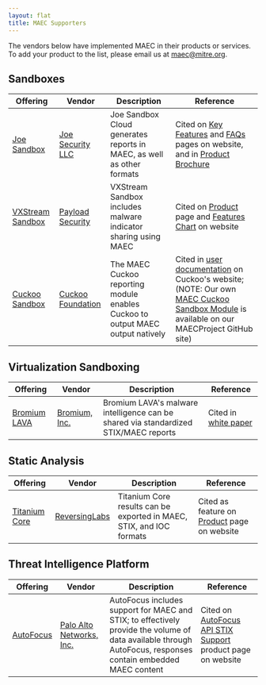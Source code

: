 ```yaml
---
layout: flat
title: MAEC Supporters
---
```


The vendors below have implemented MAEC in their products or services. To add your product to the list, please email us at [maec@mitre.org](mailto:maec@mitre.org).

## Sandboxes

|Offering|Vendor|Description|Reference|
|--------|-----------------|------------|------------|
[Joe Sandbox](https://www.joesecurity.org/joe-sandbox-cloud)|[Joe Security LLC](https://www.joesecurity.org/)|Joe Sandbox Cloud generates reports in MAEC, as well as other formats|Cited on [Key Features](https://www.joesecurity.org/joe-sandbox-cloud#key-features) and [FAQs](https://www.joesecurity.org/joe-sandbox-cloud#faq) pages on website, and in [Product Brochure](https://www.joesecurity.org/resources/Joe%20Sandbox%20Cloud%20Feature%20Sheet.pdf)|
|[VXStream Sandbox](https://www.payload-security.com/products/vxstream-sandbox)|[Payload Security](https://www.payload-security.com/)|VXStream Sandbox includes malware indicator sharing using MAEC|Cited on [Product](https://www.payload-security.com/products/vxstream-sandbox) page and [Features Chart](https://www.payload-security.com/download/VxStream%20Feature%20Comparison.pdf) on website|
|[Cuckoo Sandbox](https://cuckoosandbox.org/#about)|[Cuckoo Foundation](https://cuckoosandbox.org/)|The MAEC Cuckoo reporting module enables Cuckoo to output MAEC output natively|Cited in [user documentation](https://cuckoo.readthedocs.io/en/0.3.2/customization/reporting/) on Cuckoo's website; (NOTE: Our own [MAEC Cuckoo Sandbox Module](https://github.com/MAECProject/cuckoo) is available on our MAECProject GitHub site)|

## Virtualization Sandboxing

|Offering|Vendor|Description|Reference|
|--------|--------|------------|------------|
|[Bromium LAVA](https://www.bromium.com/content/lava-overview.html)|[Bromium, Inc.](https://www.bromium.com/)|Bromium LAVA's malware intelligence can be shared via standardized STIX/MAEC reports|Cited in [white paper](https://www.bromium.com/unparalleled-attack-visibility.html?utm_campaign=krebs-jan2015&utm_source=krebsonsecurity.com&utm_medium=banner&utm_content=unparalleled-attack-visibility-728x90)|

## Static Analysis

|Offering|Vendor|Description|Reference|
|--------|--------|------------|------------|
|[Titanium Core](https://www.reversinglabs.com/products/malware-analysis-solution.html)|[ReversingLabs](https://www.reversinglabs.com/)|Titanium Core results can be exported in MAEC, STIX, and IOC formats|Cited as feature on [Product](https://www.reversinglabs.com/products/malware-analysis-solution.html) page on website|

## Threat Intelligence Platform

|Offering|Vendor|Description|Reference|
|--------|--------|------------|------------|
|[AutoFocus](https://www.paloaltonetworks.com/documentation/autofocus/autofocus/autofocus_api/about-the-autofocus-api/autofocus-api-stix-support)|[Palo Alto Networks, Inc.](https://www.paloaltonetworks.com/)|AutoFocus includes support for MAEC and STIX; to effectively provide the volume of data available through AutoFocus, responses contain embedded MAEC content|Cited on [AutoFocus API STIX Support](https://www.paloaltonetworks.com/documentation/autofocus/autofocus/autofocus_api/about-the-autofocus-api/autofocus-api-stix-support) product page on website|
